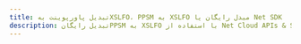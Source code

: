 ---title: تبدیل پاورپوینت بهXSLFO، PPSM به XSLFO مبدل رایگان یا Net SDKdescription: تبدیل رایگانPPSM به XSLFO با استفاده از Net Cloud APIs & SDK. همچنین اسناد Microsoft PowerPoint را در Cloud ایجاد، ویرایش و رندر کنید.---